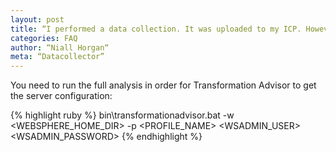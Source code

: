 ```yaml
---
layout: post
title: “I performed a data collection. It was uploaded to my ICP. However I did not get download bundle button enabled. I am not able to download the bundle or server.xml files”
categories: FAQ
author: “Niall Horgan“
meta: “Datacollector”
---
```

You need to run the full analysis in order for Transformation Advisor to get the server configuration:

{% highlight ruby %}
bin\transformationadvisor.bat -w <WEBSPHERE_HOME_DIR> -p <PROFILE_NAME> <WSADMIN_USER> <WSADMIN_PASSWORD>
{% endhighlight %}
